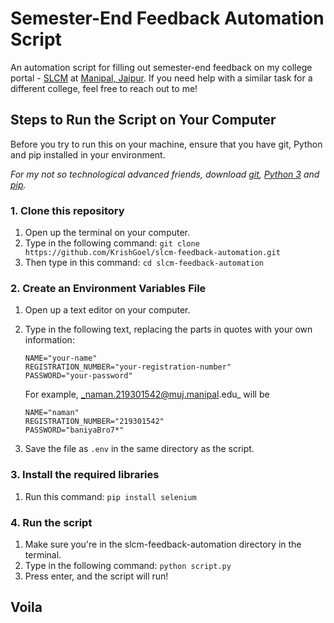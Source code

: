 # Semester-End Feedback Automation Script
An automation script for filling out semester-end feedback on my college portal - [SLCM](https://mujslcm.jaipur.manipal.edu:122/) at [Manipal, Jaipur](https://jaipur.manipal.edu/). If you need help with a similar task for a different college, feel free to reach out to me!

## Steps to Run the Script on Your Computer
Before you try to run this on your machine, ensure that you have git, Python and pip installed in your environment.

_For my not so technological advanced friends, download [git](https://git-scm.com/downloads), [Python 3](https://www.python.org/downloads/) and [pip](https://phoenixnap.com/kb/install-pip-windows)._

### 1. Clone this repository
1. Open up the terminal on your computer.
2. Type in the following command: ```git clone https://github.com/KrishGoel/slcm-feedback-automation.git```
3. Then type in this command: ```cd slcm-feedback-automation```

### 2. Create an Environment Variables File
1. Open up a text editor on your computer.
2. Type in the following text, replacing the parts in quotes with your own information:
	```
	NAME="your-name"
	REGISTRATION_NUMBER="your-registration-number"
	PASSWORD="your-password"
	```

	For example, _naman.219301542@muj.manipal.edu_ will be
	
	```
	NAME="naman"
	REGISTRATION_NUMBER="219301542"
	PASSWORD="baniyaBro7*"
	```

3. Save the file as ```.env``` in the same directory as the script.

### 3. Install the required libraries
1. Run this command: ```pip install selenium```

### 4. Run the script
1. Make sure you're in the slcm-feedback-automation directory in the terminal.
2. Type in the following command: ```python script.py```
3. Press enter, and the script will run!

## Voila
